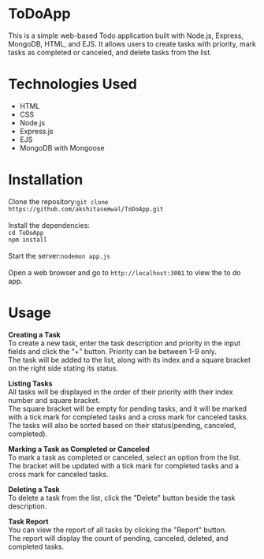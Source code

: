 # ToDoApp
This is a simple web-based Todo application built with Node.js, Express, MongoDB, HTML, and EJS. It allows users to create tasks with priority, mark tasks as completed or canceled, and delete tasks from the list.

# Technologies Used
<ul>
  <li>HTML</li>
  <li>CSS</li>
  <li>Node.js</li>
  <li>Express.js</li>
  <li>EJS</li>
  <li>MongoDB with Mongoose</li>
</ul>  

# Installation

  Clone the repository:`git clone https://github.com/akshitasemwal/ToDoApp.git`<br>
  <br>
  Install the dependencies:<br>`cd ToDoApp`<br>`npm install`<br>
  <br>
  Start the server:`nodemon app.js`<br><br>
  Open a web browser and go to `http://localhost:3001` to view the to do app.

# Usage
  <b>Creating a Task</b><br>
    To create a new task, enter the task description and priority in the input fields and click the "+" button. Priority can be between 1-9 only. <br>
    The task will be added to the list, along with its index and a square bracket on the right side stating its status.

  <b>Listing Tasks</b><br>
    All tasks will be displayed in the order of their priority with their index number and square bracket. <br>
    The square bracket will be empty for pending tasks, and it will be marked with a tick mark for completed tasks and a cross mark for canceled tasks. <br>
    The tasks will also be sorted based on their status(pending, canceled, completed).
    
  <b>Marking a Task as Completed or Canceled</b><br>
    To mark a task as completed or canceled, select an option from the list. <br>
    The bracket will be updated with a tick mark for completed tasks and a cross mark for canceled tasks.
    
  <b>Deleting a Task</b><br>
    To delete a task from the list, click the "Delete" button beside the task description.
    
   <b>Task Report</b><br>
    You can view the report of all tasks by clicking the "Report" button. <br>
    The report will display the count of pending, canceled, deleted, and completed tasks.
